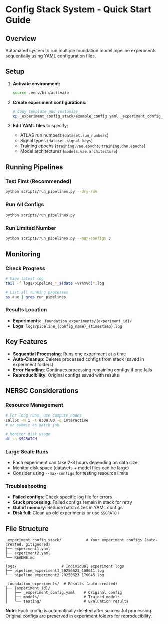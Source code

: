 # Config Stack System - Quick Start Guide

## Overview
Automated system to run multiple foundation model pipeline experiments sequentially using YAML configuration files.

## Setup

1. **Activate environment:**
   ```bash
   source .venv/bin/activate
   ```

2. **Create experiment configurations:**
   ```bash
   # Copy template and customize
   cp _experiment_config_stack/example_config.yaml _experiment_config_stack/my_experiment.yaml
   ```

3. **Edit YAML files** to specify:
   - ATLAS run numbers (`dataset.run_numbers`)
   - Signal types (`dataset.signal_keys`)
   - Training epochs (`training.vae.epochs`, `training.dnn.epochs`)
   - Model architectures (`models.vae.architecture`)

## Running Pipelines

### Test First (Recommended)
```bash
python scripts/run_pipelines.py --dry-run
```

### Run All Configs
```bash
python scripts/run_pipelines.py
```

### Run Limited Number
```bash
python scripts/run_pipelines.py --max-configs 3
```

## Monitoring

### Check Progress
```bash
# View latest log
tail -f logs/pipeline_*_$(date +%Y%m%d)*.log

# List all running processes
ps aux | grep run_pipelines
```

### Results Location
- **Experiments**: `_foundation_experiments/{experiment_id}/`
- **Logs**: `logs/pipeline_{config_name}_{timestamp}.log`

## Key Features

- **Sequential Processing**: Runs one experiment at a time
- **Auto-Cleanup**: Deletes processed configs from stack (saved in experiment folders)
- **Error Handling**: Continues processing remaining configs if one fails
- **Reproducibility**: Original configs saved with results

## NERSC Considerations

### Resource Management
```bash
# For long runs, use compute nodes
salloc -N 1 -t 8:00:00 -q interactive
# or submit as batch job

# Monitor disk usage
df -h $SCRATCH
```

### Large Scale Runs
- Each experiment can take 2-8 hours depending on data size
- Monitor disk space (datasets + model files can be large)
- Consider using `--max-configs` for testing resource limits

### Troubleshooting
- **Failed configs**: Check specific log file for errors
- **Stuck processing**: Failed configs remain in stack for retry
- **Out of memory**: Reduce batch sizes in YAML configs
- **Disk full**: Clean up old experiments or use `$SCRATCH`

## File Structure
```
_experiment_config_stack/           # Your experiment configs (auto-created, gitignored)
├── experiment1.yaml
├── experiment2.yaml
└── README.md

logs/                    # Individual experiment logs
├── pipeline_experiment1_20250623_160011.log
└── pipeline_experiment2_20250623_170045.log

_foundation_experiments/  # Results (auto-created)
├── {experiment_id}/
│   ├── _experiment_config.yaml    # Original config
│   ├── models/                    # Trained models
│   └── testing/                   # Evaluation results
```

**Note**: Each config is automatically deleted after successful processing. Original configs are preserved in experiment folders for reproducibility.
